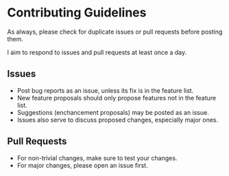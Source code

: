 # Contributing Guidelines

As always, please check for duplicate issues or pull requests before posting them.

I aim to respond to issues and pull requests at least once a day.

## Issues

- Post bug reports as an issue, unless its fix is in the feature list.
- New feature proposals should only propose features not in the feature list.
- Suggestions (enchancement proposals) may be posted as an issue.
- Issues also serve to discuss proposed changes, especially major ones.

## Pull Requests

- For non-trivial changes, make sure to test your changes.
- For major changes, please open an issue first.